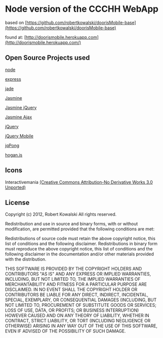 Node version of the CCCHH WebApp
================================

based on [https://github.com/robertkowalski/doorisMobile-base](https://github.com/robertkowalski/doorisMobile-base)

found at: [http://doorismobile.herokuapp.com](http://doorismobile.herokuapp.com/)

Open Source Projects used
-------------------------

[node](https://github.com/joyent/node)

[express](https://github.com/visionmedia/express)

[jade](https://github.com/visionmedia/jade)

[Jasmine](https://github.com/pivotal/jasmine)

[Jasmine jQuery](https://github.com/velesin/jasmine-jquery)

[Jasmine Ajax](https://github.com/pivotal/jasmine-ajax)

[jQuery](https://github.com/jquery/jquery)

[jQuery Mobile](https://github.com/jquery/jquery-mobile)

[jqPong](https://github.com/robertkowalski/jqPong)

[hogan.js](https://github.com/twitter/hogan.js)


Icons
-----

Interactivemania [(Creative Commons Attribution-No Derivative Works 3.0 Unported)](http://creativecommons.org/licenses/by-nd/3.0/)


License 
-------

Copyright (c) 2012, Robert Kowalski
All rights reserved.

Redistribution and use in source and binary forms, with or without modification, are permitted provided that the following conditions are met:

Redistributions of source code must retain the above copyright notice, this list of conditions and the following disclaimer.
Redistributions in binary form must reproduce the above copyright notice, this list of conditions and the following disclaimer in the documentation and/or other materials provided with the distribution.


THIS SOFTWARE IS PROVIDED BY THE COPYRIGHT HOLDERS AND CONTRIBUTORS "AS IS" AND ANY EXPRESS OR IMPLIED WARRANTIES, INCLUDING, BUT NOT LIMITED TO, THE IMPLIED WARRANTIES OF MERCHANTABILITY AND FITNESS FOR A PARTICULAR PURPOSE ARE DISCLAIMED. IN NO EVENT SHALL THE COPYRIGHT HOLDER OR CONTRIBUTORS BE LIABLE FOR ANY DIRECT, INDIRECT, INCIDENTAL, SPECIAL, EXEMPLARY, OR CONSEQUENTIAL DAMAGES (INCLUDING, BUT NOT LIMITED TO, PROCUREMENT OF SUBSTITUTE GOODS OR SERVICES; LOSS OF USE, DATA, OR PROFITS; OR BUSINESS INTERRUPTION) HOWEVER CAUSED AND ON ANY THEORY OF LIABILITY, WHETHER IN CONTRACT, STRICT LIABILITY, OR TORT (INCLUDING NEGLIGENCE OR OTHERWISE) ARISING IN ANY WAY OUT OF THE USE OF THIS SOFTWARE, EVEN IF ADVISED OF THE POSSIBILITY OF SUCH DAMAGE.

